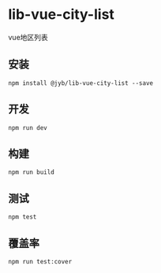 # lib-vue-city-list

vue地区列表

## 安装

```shell
npm install @jyb/lib-vue-city-list --save
```

## 开发

```shell
npm run dev
```

## 构建

```shell
npm run build
```

## 测试

```shell
npm test
```

## 覆盖率

```shell
npm run test:cover
```
